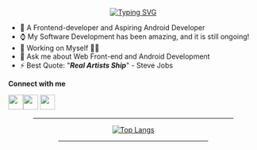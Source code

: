 <div align=center>
  
  [![Typing SVG](https://readme-typing-svg.herokuapp.com?font=&color=%23F70A04&center=true&lines=<+Hello+World%F0%9F%91%8B,+My+Universe!+/>)](https://git.io/typing-svg)  
</div>

- 🌱 A Frontend-developer and Aspiring Android Developer
- ⌚ My Software Development has been amazing, and it is still ongoing!
- 🔭 Working on Myself 🌟🌟
- 💬 Ask me about Web Front-end and Android Development
- ⚡ Best Quote: "<strong><em>Real Artists Ship</em></strong>" - Steve Jobs

**Connect with me**

<img height=30 width=30 src="https://cdn.jsdelivr.net/gh/devicons/devicon/icons/linkedin/linkedin-original.svg" /><img height=30 width=30 src="https://cdn.jsdelivr.net/gh/devicons/devicon/icons/twitter/twitter-original.svg" />
<img height=30 width=30 src="https://user-images.githubusercontent.com/77758884/171897806-3e20ecb8-7f68-4813-9093-a9b1c65fdd4f.png" >

<!-- here      -->
 
<div align=center>         
   
<hr width="80%">
  
[![Top Langs](https://github-readme-stats.vercel.app/api/top-langs/?username=danny-votez&theme=omni&am&layout=compact&langs_count=10&hide=jupyter%20notebook)](https://github.com/danny-votez/github-readme-stats)  
  
<hr width="60%">    
  
 </div>
